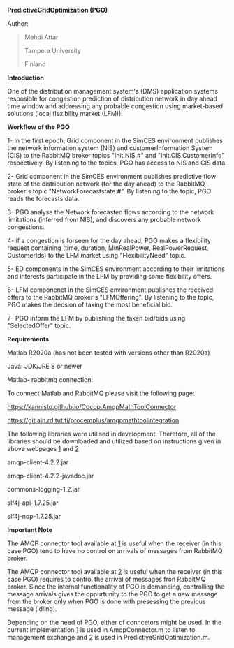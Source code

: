 **PredictiveGridOptimization (PGO)**

Author:

> Mehdi Attar
> 
> Tampere University
> 
> Finland

**Introduction**

One of the distribution management system's (DMS) application systems resposible for congestion prediction of distribution network in day ahead time window and addressing any probable congestion using market-based solutions (local flexibility market (LFM)).

**Workflow of the PGO**


1- In the first epoch, Grid component in the SimCES environment publishes the network information system (NIS) and customerInformation System (CIS) to the RabbitMQ broker topics "Init.NIS.#" and "Init.CIS.CustomerInfo" respectively. By listening to the topics, PGO has access to NIS and CIS data.

2- Grid component in the SimCES environment publishes predictive flow state of the distribution network (for the day ahead) to the RabbitMQ broker's topic "NetworkForecaststate.#". By listening to the topic, PGO reads the forecasts data.

3- PGO analyse the Network forecasted flows according to the network limitations (inferred from NIS), and discovers any probable network congestions.

4- if a congestion is forseen for the day ahead, PGO makes a flexibility request containing (time, duration, MinRealPower, RealPowerRequest, CustomerIds) to the LFM market using "FlexibilityNeed" topic.

5- ED components in the SimCES environment according to their limitations and interests participate in the LFM by providing some flexibility offers.

6- LFM componenet in the SimCES environment publishes the received offers to the RabbitMQ broker's "LFMOffering". By listening to the topic, PGO makes the decsion of taking the most beneficial bid.

7- PGO inform the LFM by publishing the taken bid/bids using "SelectedOffer" topic.


**Requirements**

Matlab R2020a (has not been tested with versions other than R2020a)

Java: JDK/JRE 8 or newer

Matlab- rabbitmq connection:

To connect Matlab and RabbitMQ please visit the following page:

https://kannisto.github.io/Cocop.AmqpMathToolConnector

https://git.ain.rd.tut.fi/procemplus/amqpmathtoolintegration

The following libraries were utilised in development. Therefore, all of the libraries should be downloaded and utilized based on instructions given in above webpages [1](https://kannisto.github.io/Cocop.AmqpMathToolConnector) and [2](https://git.ain.rd.tut.fi/procemplus/amqpmathtoolintegration)

amqp-client-4.2.2.jar

amqp-client-4.2.2-javadoc.jar

commons-logging-1.2.jar

slf4j-api-1.7.25.jar

slf4j-nop-1.7.25.jar

**Important Note**

The AMQP connector tool available at [1](https://kannisto.github.io/Cocop.AmqpMathToolConnector) is useful when the receiver (in this case PGO) tend to have no control on arrivals of messages from RabbitMQ broker.

The AMQP connector tool available at [2](https://git.ain.rd.tut.fi/procemplus/amqpmathtoolintegration) is useful when the receiver (in this case PGO) requires to control the arrival of messages fron RabbitMQ broker. Since the internal functionality of PGO is demanding, controlling the message arrivals gives the oppurtunity to the PGO to get a new message from the broker only when PGO is done with presessing the previous message (idling).

Depending on the need of PGO, either of conncetors might be used. In the current implementation [1](https://kannisto.github.io/Cocop.AmqpMathToolConnector) is used in AmqpConnector.m to listen to management exchange and [2](https://git.ain.rd.tut.fi/procemplus/amqpmathtoolintegration) is used in PredictiveGridOptimization.m.
